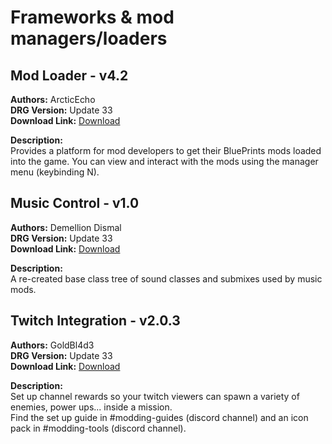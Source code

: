# Frameworks & mod managers/loaders
<!-- mod list -->

## Mod Loader - v4.2
**Authors:** ArcticEcho  
**DRG Version:** Update 33  
**Download Link:** [Download](https://github.com/ArcticEcho/DRG-Mods/raw/990c9ab8e3aca2189d2ef616893997f1e9cbceb8/Framework/Mod%20Loader%20-%20V4.2%20_P.pak)  

**Description:**  
Provides a platform for mod developers to get their BluePrints mods loaded into the game. You can view and interact with the mods using the manager menu (keybinding N).

## Music Control - v1.0
**Authors:** Demellion Dismal  
**DRG Version:** Update 33  
**Download Link:** [Download](https://github.com/ArcticEcho/DRG-Mods/raw/9ed28a5e7f8cfa6b0d58d2a24f1e611e6820ce9b/Framework/Music%20Control%20-%20V1.0.zip)  

**Description:**  
A re-created base class tree of sound classes and submixes used by music mods.

## Twitch Integration - v2.0.3
**Authors:** GoldBl4d3  
**DRG Version:** Update 33  
**Download Link:** [Download](https://github.com/ArcticEcho/DRG-Mods/raw/830dd532a073f14f66f5416f2a678e849e572faf/Framework/Twitch%20Integration%20-%20V2.0.3.zip)  

**Description:**  
Set up channel rewards so your twitch viewers can spawn a variety of enemies, power ups... inside a mission.  
Find the set up guide in #modding-guides (discord channel) and an icon pack in #modding-tools (discord channel).
